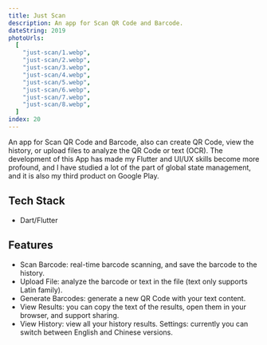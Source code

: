 ```yaml
---
title: Just Scan
description: An app for Scan QR Code and Barcode.
dateString: 2019
photoUrls:
  [
    "just-scan/1.webp",
    "just-scan/2.webp",
    "just-scan/3.webp",
    "just-scan/4.webp",
    "just-scan/5.webp",
    "just-scan/6.webp",
    "just-scan/7.webp",
    "just-scan/8.webp",
  ]
index: 20
---
```


An app for Scan QR Code and Barcode, also can create QR Code, view the history, or upload files to analyze the QR Code or text (OCR). The development of this App has made my Flutter and UI/UX skills become more profound, and I have studied a lot of the part of global state management, and it is also my third product on Google Play.

## Tech Stack

- Dart/Flutter

## Features

- Scan Barcode: real-time barcode scanning, and save the barcode to the history.
- Upload File: analyze the barcode or text in the file (text only supports Latin family).
- Generate Barcodes: generate a new QR Code with your text content.
- View Results: you can copy the text of the results, open them in your browser, and support sharing.
- View History: view all your history results.
Settings: currently you can switch between English and Chinese versions.
